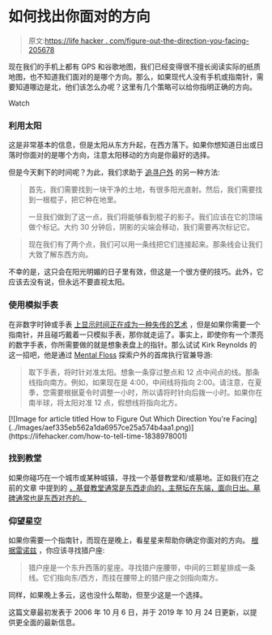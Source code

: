 # 如何找出你面对的方向

> 原文:[https://life hacker . com/figure-out-the-direction-you-facing-205678](https://lifehacker.com/figure-out-which-direction-youre-facing-205678)

现在我们的手机上都有 GPS 和谷歌地图，我们已经变得很不擅长阅读实际的纸质地图，也不知道我们面对的是哪个方向。那么，如果现代人没有手机或指南针，需要知道哪边是北，他们该怎么办呢？这里有几个策略可以给你指明正确的方向。

Watch

### **利用太阳**

这是非常基本的信息，但是太阳从东方升起，在西方落下。如果你想知道日出或日落时你面对的是哪个方向，注意太阳移动的方向是你最好的选择。

但是今天剩下的时间呢？为此，我们求助于 [追寻户外](https://pursuingoutdoors.com/tell-direction-without-compass/) 的另一种方法:

> 首先，我们需要找到一块干净的土地，有很多阳光直射。然后，我们需要找到一根棍子，把它种在地里。
> 
> 一旦我们做到了这一点，我们将能够看到棍子的影子。我们应该在它的顶端做个标记。大约 30 分钟后，阴影的尖端会移动，我们需要再次标记它。

> 现在我们有了两个点，我们可以用一条线把它们连接起来。那条线会让我们大致了解东西方向。

不幸的是，这只会在阳光明媚的日子里有效，但这是一个很方便的技巧。此外，它应该去没有说，但永远不要直视太阳。

### **使用模拟手表**

在非数字时钟或手表 [上显示时间正在成为一种失传的艺术](https://lifehacker.com/how-to-tell-time-1838978001) ，但是如果你需要一个指南针，并且碰巧戴着一只模拟手表，那你就走运了。事实上，即使你有一个漂亮的数字手表，你所需要做的就是想象表盘上的指针。那么试试 Kirk Reynolds 的这一招吧，他是通过 [Mental Floss](http://mentalfloss.com/article/59912/expert-advice-how-find-your-way-without-compass) 探索户外的首席执行官兼导游:

> 取下手表，将时针对准太阳。想象一条穿过整点和 12 点中间点的线。那条线指向南方。例如，如果现在是 4:00，中间线将指向 2:00。请注意，在夏季，您需要根据夏令时调整一小时，所以请将时针向后拨一小时。如果你在南半球，将太阳对准 12 点，假想线将指向北方。

<aside data-commerce-source="inset" class="sc-16a0mhj-2 gAjHzr">[![Image for article titled How to Figure Out Which Direction You&#39;re Facing](../Images/aef335eb562a1da6957ce25a574b4aa1.png)](https://lifehacker.com/how-to-tell-time-1838978001)</aside>

### **找到教堂**

如果你碰巧在一个城市或某种城镇，寻找一个基督教堂和/或墓地。正如我们在之前的文章 中提到的 [，基督教堂通常是东西走向的，主祭坛在东端，面向日出。墓碑通常也是东西对齐的。](https://lifehacker.com/find-your-way-in-a-city-gps-free-by-paying-attention-to-5848756)

### **仰望星空**

如果你需要一个指南针，而现在是晚上，看星星来帮助你确定你面对的方向。 [根据雷诺兹](http://mentalfloss.com/article/59912/expert-advice-how-find-your-way-without-compass) ，你应该寻找猎户座:

> 猎户座是一个东升西落的星座。寻找猎户座腰带，中间的三颗星排成一条线。它们指向东/西方，而挂在腰带上的猎户座之剑指向南方。

同样，如果晚上多云，这也没什么帮助，但至少这是一个选择。

这篇文章最初发表于 2006 年 10 月 6 日，并于 2019 年 10 月 24 日更新，以提供更全面的最新信息。